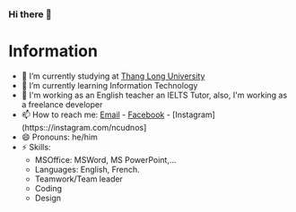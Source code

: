### Hi there 👋

<!--
**Ncudnos/Ncudnos** is a ✨ _special_ ✨ repository because its `README.md` (this file) appears on your GitHub profile.

Here are some ideas to get you started:

- 🔭 I’m currently working on ...
- 🌱 I’m currently learning ...
- 👯 I’m looking to collaborate on ...
- 🤔 I’m looking for help with ...
- 💬 Ask me about ...
- 📫 How to reach me: ...
- 😄 Pronouns: ...
- ⚡ Fun fact: ...
-->


# Information

- 🔭 I’m currently studying at [Thang Long University](https://thanglong.edu.vn/)
- 🌱 I’m currently learning Information Technology
- 💬 I'm working as an English teacher an IELTS Tutor, also, I'm working as a freelance developer
- 📫 How to reach me: [Email](ngoducsn@gmail.com) - [Facebook](https://fb.com/ncudnos) - [Instagram](https:://instagram.com/ncudnos]
- 😄 Pronouns: he/him
- ⚡ Skills:
  - MSOffice: MSWord, MS PowerPoint,...
  - Languages: English, French.
  - Teamwork/Team leader
  - Coding
  - Design
